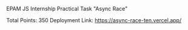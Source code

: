 EPAM JS Internship Practical Task "Async Race"

Total Points:  350
Deployment Link: https://async-race-ten.vercel.app/